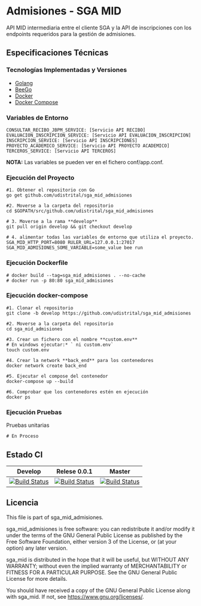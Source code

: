 # Admisiones - SGA MID

API MID intermediaria entre el cliente SGA y la API de inscripciones con los endpoints requeridos para la gestión de admisiones.

## Especificaciones Técnicas

### Tecnologías Implementadas y Versiones
* [Golang](https://github.com/udistrital/introduccion_oas/blob/master/instalacion_de_herramientas/golang.md)
* [BeeGo](https://github.com/udistrital/introduccion_oas/blob/master/instalacion_de_herramientas/beego.md)
* [Docker](https://docs.docker.com/engine/install/ubuntu/)
* [Docker Compose](https://docs.docker.com/compose/)



### Variables de Entorno
```shell
CONSULTAR_RECIBO_JBPM_SERVICE: [Servicio API RECIBO]
EVALUACION_INSCRIPCION_SERVICE: [Servicio API EVALUACION_INSCRIPCION]
INSCRIPCION_SERVICE: [Servicio API INSCRIPCIONES]
PROYECTO_ACADEMICO_SERVICE: [Servicio API PROYECTO ACADEMICO]
TERCEROS_SERVICE: [Servicio API TERCEROS]
```
**NOTA:** Las variables se pueden ver en el fichero conf/app.conf.

### Ejecución del Proyecto
```shell
#1. Obtener el repositorio con Go
go get github.com/udistrital/sga_mid_admisiones

#2. Moverse a la carpeta del repositorio
cd $GOPATH/src/github.com/udistrital/sga_mid_admisiones

# 3. Moverse a la rama **develop**
git pull origin develop && git checkout develop

# 4. alimentar todas las variables de entorno que utiliza el proyecto.
SGA_MID_HTTP_PORT=8080 RULER_URL=127.0.0.1:27017 SGA_MID_ADMISIONES_SOME_VARIABLE=some_value bee run
```

### Ejecución Dockerfile
```shell
# docker build --tag=sga_mid_admisiones . --no-cache
# docker run -p 80:80 sga_mid_admisiones
```

### Ejecución docker-compose
```shell
#1. Clonar el repositorio
git clone -b develop https://github.com/udistrital/sga_mid_admisiones

#2. Moverse a la carpeta del repositorio
cd sga_mid_admisiones

#3. Crear un fichero con el nombre **custom.env**
# En windows ejecutar:* ` ni custom.env`
touch custom.env

#4. Crear la network **back_end** para los contenedores
docker network create back_end

#5. Ejecutar el compose del contenedor
docker-compose up --build

#6. Comprobar que los contenedores estén en ejecución
docker ps
```

### Ejecución Pruebas

Pruebas unitarias
```shell
# En Proceso
```

## Estado CI

| Develop | Relese 0.0.1 | Master |
| -- | -- | -- |
| [![Build Status](https://hubci.portaloas.udistrital.edu.co/api/badges/udistrital/sga_mid_admisiones/status.svg?ref=refs/heads/develop)](https://hubci.portaloas.udistrital.edu.co/udistrital/sga_mid_admisiones) | [![Build Status](https://hubci.portaloas.udistrital.edu.co/api/badges/udistrital/sga_mid_admisiones/status.svg?ref=refs/heads/release/0.0.1)](https://hubci.portaloas.udistrital.edu.co/udistrital/sga_mid_admisiones) | [![Build Status](https://hubci.portaloas.udistrital.edu.co/api/badges/udistrital/sga_mid_admisiones/status.svg)](https://hubci.portaloas.udistrital.edu.co/udistrital/sga_mid_admisiones) |

## Licencia

This file is part of sga_mid_admisiones.

sga_mid_admisiones is free software: you can redistribute it and/or modify it under the terms of the GNU General Public License as published by the Free Software Foundation, either version 3 of the License, or (at your option) any later version.

sga_mid is distributed in the hope that it will be useful, but WITHOUT ANY WARRANTY; without even the implied warranty of MERCHANTABILITY or FITNESS FOR A PARTICULAR PURPOSE. See the GNU General Public License for more details.

You should have received a copy of the GNU General Public License along with sga_mid. If not, see https://www.gnu.org/licenses/.
